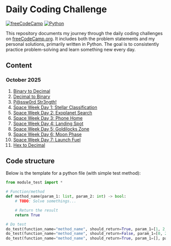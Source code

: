 # Daily Coding Challenge
[![freeCodeCamp](https://img.shields.io/badge/Freecodecamp-%23123.svg?&style=for-the-badge&logo=freecodecamp&logoColor=green)](https://freecodecamp.org/)
[![Python](https://img.shields.io/badge/python-3670A0?style=for-the-badge&logo=python&logoColor=ffdd54 "Python")](https://www.python.org/)

This repository documents my journey through the daily coding challenges on [freeCodeCamp.org](https://www.freecodecamp.org/learn/). It includes both the problem statements and my personal solutions, primarily written in Python. The goal is to consistently practice problem-solving and learn something new every day.

## Content

### October 2025
1. [Binary to Decimal](2025/10-october/01-binary-to-decimal.md)
2. [Decimal to Binary](2025/10-october/02-decimal-to-binary.md)
3. [P@ssw0rd Str3ngth!](2025/10-october/03-password-strength.md)
4. [Space Week Day 1: Stellar Classification](2025/10-october/04-stellar-classification.md)
5. [Space Week Day 2: Exoplanet Search](2025/10-october/05-exoplanet-search.md)
6. [Space Week Day 3: Phone Home](2025/10-october/06-phone-home.md)
7. [Space Week Day 4: Landing Spot](2025/10-october/07-landing-spot.md)
8. [Space Week Day 5: Goldilocks Zone](2025/10-october/08-goldilocks-zone.md)
9. [Space Week Day 6: Moon Phase](2025/10-october/09-moon-phase.md)
10. [Space Week Day 7: Launch Fuel](2025/10-october/10-launch-fuel.md)
11. [Hex to Decimal](2025/10-october/11-hex-to-decimal.md)

## Code structure
Below is the template for a python file (with simple test method):

```python
from module_test import *

# Function/method
def method_name(param_1: list, param_2: int) -> bool:
	# TODO: Solve somethings...

	# Return the result
	return True

# Do test
do_test(function_name="method_name", should_return=True, param_1=[1, 2, 3], param_2=0)
do_test(function_name="method_name", should_return=False, param_1=[0, 2, 4], param_2=1)
do_test(function_name="method_name", should_return=True, param_1=[], param_2=8)
```
